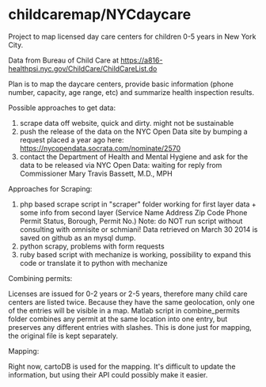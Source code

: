 childcaremap/NYCdaycare
=====================
Project to map licensed day care centers for children 0-5 years in New York City.

Data from Bureau of Child Care at https://a816-healthpsi.nyc.gov/ChildCare/ChildCareList.do

Plan is to map the daycare centers, provide basic information (phone number, capacity, age range, etc) and summarize health inspection results.

Possible approaches to get data:

1. scrape data off website, quick and dirty. might not be sustainable
2. push the release of the data on the NYC Open Data site by bumping a request placed a year ago here: https://nycopendata.socrata.com/nominate/2570
3. contact the Department of Health and Mental Hygiene and ask for the data to be released via NYC Open Data: waiting for reply from Commissioner Mary Travis Bassett, M.D., MPH

Approaches for Scraping:

1. php based scrape script in "scraper" folder working for first layer data + some info from second layer (Service Name	Address	Zip Code	Phone	Permit Status, Borough, Permit No.) Note: do NOT run script without consulting with omnisite or schmiani! Data retrieved on March 30 2014 is saved on github as an mysql dump.
2. python scrapy, problems with form requests
3. ruby based script with mechanize is working, possibility to expand this code or translate it to python with mechanize

Combining permits:

Licenses are issued for 0-2 years or 2-5 years, therefore many child care centers are listed twice. Because they have the same geolocation, only one of the entries will be visible in a map. Matlab script in combine_permits folder combines any permit at the same location into one entry, but preserves any different entries with slashes. This is done just for mapping, the original file is kept separately.

Mapping:

Right now, cartoDB is used for the mapping. It's difficult to update the information, but using their API could possibly make it easier.
